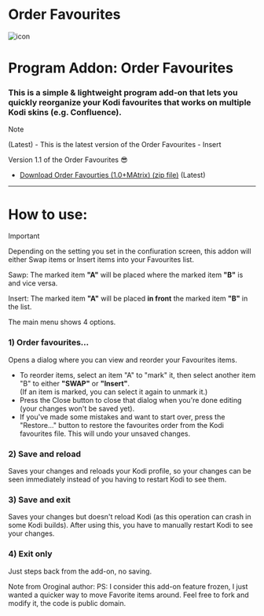 # Order Favourites
![icon](https://github.com/M-Borsch/OrderFavourites/blob/master/icon.png)  

# Program Addon: Order Favourites

### This is a simple & lightweight program add-on that lets you quickly reorganize your Kodi favourites that works on multiple Kodi skins (e.g. Confluence).
> [!NOTE]
> (Latest) - This is the latest version of the Order Favourites - Insert

Version 1.1 of the Order Favourites :sunglasses:
-  <a href="https://github.com/M-Borsch/OrderFavourites/releases">Download Order Favourties (1.0+MAtrix) (zip file)</a> (Latest)
-------------------------------
# How to use:

> [!IMPORTANT]
> Depending on the setting you set in the confiuration screen, this addon will either Swap items or Insert items into your Favourites list.
>
> Sawp:
>    The marked item **"A"** will be placed where the marked item **"B"** is and vice versa.
>
> Insert:
>    The marked item **"A"** will be placed **in front** the marked item **"B"** in the list.
> 
The main menu shows 4 options.

### 1) Order favourites...   
Opens a dialog where you can view and reorder your Favourites items.   
- To reorder items, select an item "A" to "mark" it, then select another item "B" to either **"SWAP"** or **"Insert"**.  
(If an item is marked, you can select it again to unmark it.)  
- Press the Close button to close that dialog when you're done editing (your changes won't be saved yet).  
- If you've made some mistakes and want to start over, press the "Restore..." button to restore the favourites order from the Kodi favourites file. This will undo your unsaved changes.
   
### 2) Save and reload
Saves your changes and reloads your Kodi profile, so your changes can be seen immediately instead of you having to restart Kodi to see them.
   
### 3) Save and exit
Saves your changes but doesn't reload Kodi (as this operation can crash in some Kodi builds). After using this, you have to manually restart Kodi to see your changes.

### 4) Exit only
Just steps back from the add-on, no saving.

Note from Oroginal author:
   PS: I consider this add-on feature frozen, I just wanted a quicker way to move Favorite items around. Feel free to fork and modify it, the code is public domain.
